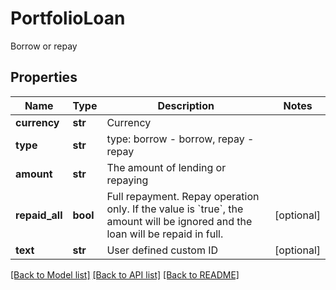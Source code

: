 # PortfolioLoan

Borrow or repay
## Properties
Name | Type | Description | Notes
------------ | ------------- | ------------- | -------------
**currency** | **str** | Currency | 
**type** | **str** | type: borrow - borrow, repay - repay | 
**amount** | **str** | The amount of lending or repaying | 
**repaid_all** | **bool** | Full repayment.  Repay operation only.  If the value is &#x60;true&#x60;, the amount will be ignored and the loan will be repaid in full. | [optional] 
**text** | **str** | User defined custom ID | [optional] 

[[Back to Model list]](../README.md#documentation-for-models) [[Back to API list]](../README.md#documentation-for-api-endpoints) [[Back to README]](../README.md)


